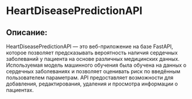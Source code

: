 # HeartDiseasePredictionAPI

## Описание:
HeartDiseasePredictionAPI — это веб-приложение на базе FastAPI, которое позволяет предсказывать вероятность наличия сердечных заболеваний у пациента на основе различных медицинских данных. Используемая модель машинного обучения была обучена на данных о сердечных заболеваниях и позволяет оценивать риск по введённым пользователем параметрам. API предоставляет возможности для добавления, редактирования, удаления и просмотра информации о пациентах.
